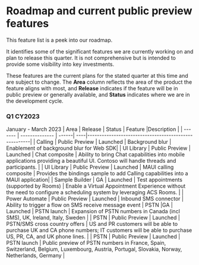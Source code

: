 # Roadmap and current public preview features

This feature list is a peek into our roadmap. <!--, and clones [our GitHub project](https://github.com/Azure/Communication/projects/1) --> 

It identifies some of the significant features we are currently working on and plan to release this quarter. <!--a rough timeframe for when you can expect to see them.--> It is not comprehensive but is intended to provide some visibility into key investments.

These features are the current plans for the stated quarter at this time and are subject to change. The **Area** column reflects the area of the product the feature aligns with most, and **Release**  indicates if the feature will be in public preview or generally available, and **Status** indicates where we are in the development cycle. <!-- Links are provided to Azure DevOps (ADO) tracking that is used internally by Microsoft.-->

### Q1 CY2023
January - March 2023
| Area    | Release        | Status  |  Feature |Description                                                |
| ------- | -------------- | ------| ----|------------------------------------------------------|
| Calling | Public Preview | Launched | Background blur | Enablement of background blur for Web SDK|
| UI Library    | Public Preview | Launched | Chat composite  | Ability to bring Chat capabilities into mobile applications providing a beautiful UI. Contoso will handle threads and participants. |
| UI Library | Public Preview | Launched | MAUI calling composite | Provides the bindings sample to add Calling capabilities into a MAUI application|
| Sample Builder | GA | Launched | Test appointments (supported by Rooms) | Enable a Virtual Appointment Experience without the need to configure a scheduling system by leveraging ACS Rooms. |
| Power Automate | Public Preview | Launched | Inbound SMS connector | Ability to trigger a flow on SMS receive message event
| PSTN |GA | Launched | PSTN launch | Expansion of PSTN numbers in Canada (incl SMS), UK, Ireland, Italy, Sweden |
| PSTN | Public Preview | Launched | PSTN/SMS cross country offers  | US and PR customers will be able to purchase UK and CA phone numbers; IT customers will be able to purchase US, PR, CA, and UK phone lines. |
| PSTN | Public Preview | Launched | PSTN launch | Public preview of PSTN numbers in France, Spain, Switzerland, Belgium, Luxembourg, Austria, Portugal, Slovakia, Norway, Netherlands, Germany |

